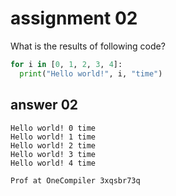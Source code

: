 
# assignment 02
What is the results of following code?
```python
for i in [0, 1, 2, 3, 4]:
  print("Hello world!", i, "time")
```

## answer 02

```
Hello world! 0 time
Hello world! 1 time
Hello world! 2 time
Hello world! 3 time
Hello world! 4 time

Prof at OneCompiler 3xqsbr73q
```

